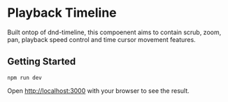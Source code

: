 # Playback Timeline

Built ontop of dnd-timeline, this compoenent aims to contain scrub, zoom, pan, playback speed control and time cursor movement features.

## Getting Started

```
npm run dev
```

Open [http://localhost:3000](http://localhost:3000) with your browser to see the result.
